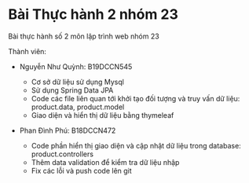# Bài Thực hành 2 nhóm 23
Bài thực hành số 2 môn lập trình web nhóm 23

Thành viên:
- Nguyễn Như Quỳnh: B19DCCN545
  - Cơ sở dữ liệu sử dụng Mysql 
  - Sử dụng Spring Data JPA
  - Code các file liên quan tới khởi tạo đối tượng và truy vấn dữ liệu: product.data, product.model
  - Giao diện và hiển thị dữ liệu bằng thymeleaf

- Phan Đình Phú: B18DCCN472
  - Code phần hiển thị giao diện và cập nhật dữ liệu trong database: product.controllers
  - Thêm data validation để kiểm tra dữ liệu nhập
  - Fix các lỗi và push code lên git
